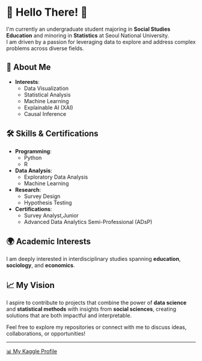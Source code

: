 # 🌟 Hello There! 👋 

I'm currently an undergraduate student majoring in **Social Studies Education** and minoring in **Statistics** at Seoul National University.  
I am driven by a passion for leveraging data to explore and address complex problems across diverse fields.

## 🎯 About Me
- **Interests**:  
  - Data Visualization  
  - Statistical Analysis  
  - Machine Learning  
  - Explainable AI (XAI)  
  - Causal Inference  

## 🛠️ Skills & Certifications
- **Programming**:
  - Python
  - R
- **Data Analysis**:
  - Exploratory Data Analysis  
  - Machine Learning  
- **Research**:  
  - Survey Design
  - Hypothesis Testing
- **Certifications**:  
  - Survey Analyst,Junior
  - Advanced Data Analytics Semi-Professional (ADsP) 

## 🌍 Academic Interests
I am deeply interested in interdisciplinary studies spanning **education**, **sociology**, and **economics**. 

## 📈 My Vision
I aspire to contribute to projects that combine the power of **data science** and **statistical methods** with insights from **social sciences**, creating solutions that are both impactful and interpretable.

Feel free to explore my repositories or connect with me to discuss ideas, collaborations, or opportunities!

---

[📊 My Kaggle Profile](https://www.kaggle.com/lucasdataartist)
